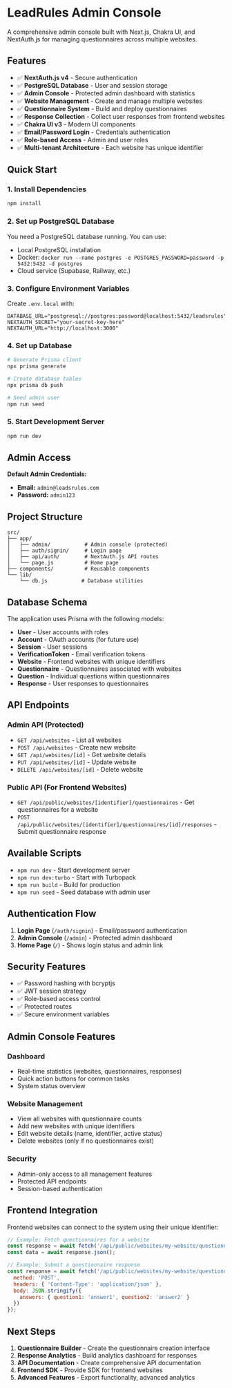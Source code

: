 # LeadRules Admin Console

A comprehensive admin console built with Next.js, Chakra UI, and NextAuth.js for managing questionnaires across multiple websites.

## Features

- ✅ **NextAuth.js v4** - Secure authentication
- ✅ **PostgreSQL Database** - User and session storage
- ✅ **Admin Console** - Protected admin dashboard with statistics
- ✅ **Website Management** - Create and manage multiple websites
- ✅ **Questionnaire System** - Build and deploy questionnaires
- ✅ **Response Collection** - Collect user responses from frontend websites
- ✅ **Chakra UI v3** - Modern UI components
- ✅ **Email/Password Login** - Credentials authentication
- ✅ **Role-based Access** - Admin and user roles
- ✅ **Multi-tenant Architecture** - Each website has unique identifier

## Quick Start

### 1. Install Dependencies
```bash
npm install
```

### 2. Set up PostgreSQL Database

You need a PostgreSQL database running. You can use:
- Local PostgreSQL installation
- Docker: `docker run --name postgres -e POSTGRES_PASSWORD=password -p 5432:5432 -d postgres`
- Cloud service (Supabase, Railway, etc.)

### 3. Configure Environment Variables

Create `.env.local` with:
```env
DATABASE_URL="postgresql://postgres:password@localhost:5432/leadsrules"
NEXTAUTH_SECRET="your-secret-key-here"
NEXTAUTH_URL="http://localhost:3000"
```

### 4. Set up Database

```bash
# Generate Prisma client
npx prisma generate

# Create database tables
npx prisma db push

# Seed admin user
npm run seed
```

### 5. Start Development Server

```bash
npm run dev
```

## Admin Access

**Default Admin Credentials:**
- **Email:** `admin@leadsrules.com`
- **Password:** `admin123`

## Project Structure

```
src/
├── app/
│   ├── admin/           # Admin console (protected)
│   ├── auth/signin/     # Login page
│   ├── api/auth/        # NextAuth.js API routes
│   └── page.js          # Home page
├── components/          # Reusable components
└── lib/
    └── db.js           # Database utilities
```

## Database Schema

The application uses Prisma with the following models:
- **User** - User accounts with roles
- **Account** - OAuth accounts (for future use)
- **Session** - User sessions
- **VerificationToken** - Email verification tokens
- **Website** - Frontend websites with unique identifiers
- **Questionnaire** - Questionnaires associated with websites
- **Question** - Individual questions within questionnaires
- **Response** - User responses to questionnaires

## API Endpoints

### Admin API (Protected)
- `GET /api/websites` - List all websites
- `POST /api/websites` - Create new website
- `GET /api/websites/[id]` - Get website details
- `PUT /api/websites/[id]` - Update website
- `DELETE /api/websites/[id]` - Delete website

### Public API (For Frontend Websites)
- `GET /api/public/websites/[identifier]/questionnaires` - Get questionnaires for a website
- `POST /api/public/websites/[identifier]/questionnaires/[id]/responses` - Submit questionnaire response

## Available Scripts

- `npm run dev` - Start development server
- `npm run dev:turbo` - Start with Turbopack
- `npm run build` - Build for production
- `npm run seed` - Seed database with admin user

## Authentication Flow

1. **Login Page** (`/auth/signin`) - Email/password authentication
2. **Admin Console** (`/admin`) - Protected admin dashboard
3. **Home Page** (`/`) - Shows login status and admin link

## Security Features

- ✅ Password hashing with bcryptjs
- ✅ JWT session strategy
- ✅ Role-based access control
- ✅ Protected routes
- ✅ Secure environment variables

## Admin Console Features

### Dashboard
- Real-time statistics (websites, questionnaires, responses)
- Quick action buttons for common tasks
- System status overview

### Website Management
- View all websites with questionnaire counts
- Add new websites with unique identifiers
- Edit website details (name, identifier, active status)
- Delete websites (only if no questionnaires exist)

### Security
- Admin-only access to all management features
- Protected API endpoints
- Session-based authentication

## Frontend Integration

Frontend websites can connect to the system using their unique identifier:

```javascript
// Example: Fetch questionnaires for a website
const response = await fetch('/api/public/websites/my-website/questionnaires');
const data = await response.json();

// Example: Submit a questionnaire response
const response = await fetch('/api/public/websites/my-website/questionnaires/123/responses', {
  method: 'POST',
  headers: { 'Content-Type': 'application/json' },
  body: JSON.stringify({
    answers: { question1: 'answer1', question2: 'answer2' }
  })
});
```

## Next Steps

1. **Questionnaire Builder** - Create the questionnaire creation interface
2. **Response Analytics** - Build analytics dashboard for responses
3. **API Documentation** - Create comprehensive API documentation
4. **Frontend SDK** - Provide SDK for frontend websites
5. **Advanced Features** - Export functionality, advanced analytics
